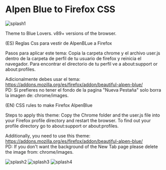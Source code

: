 # Alpen Blue to Firefox CSS

![splash1](https://user-images.githubusercontent.com/22057609/120050183-1f164780-bfe2-11eb-845f-36ba4fbc6729.png)

Theme to Blue Lovers. v89+ versions of the browser.

(ES) Reglas Css para vestir de AlpenBLue a Firefox

Pasos para aplicar este tema: Copia la carpeta chrome y el archivo user.js dentro de la carpeta de perfil de tu usuario de firefox y reinicia el navegador. Para encontrar el directorio de tu perfil ve a about:support or about:profiles.

Adicionalmente debes usar el tema: https://addons.mozilla.org/es/firefox/addon/beautiful-alpen-blue/
<br>PD: Si prefieres no tener el fondo de la pagina "Nueva Pestaña" solo borra la imagen de: chrome/images.

(EN) CSS rules to make Firefox AlpenBlue

Steps to apply this theme: Copy the Chrome folder and the user.js file into your Firefox profile directory and restart the browser. To find out your profile directory go to about:support or about:profiles.

Additionally, you need to use this theme: https://addons.mozilla.org/es/firefox/addon/beautiful-alpen-blue/
<br>PD: If you don't want the background of the New Tab page please delete the image from: chrome/images.

![splash2](https://user-images.githubusercontent.com/22057609/119582505-3eb33300-bd8a-11eb-8eb5-87ecac49f0e3.png)
![splash3](https://user-images.githubusercontent.com/22057609/119582508-41158d00-bd8a-11eb-8e01-6e6e0c4a3752.png)
![splash4](https://user-images.githubusercontent.com/22057609/119582510-42df5080-bd8a-11eb-9766-de38e55454fc.png)

